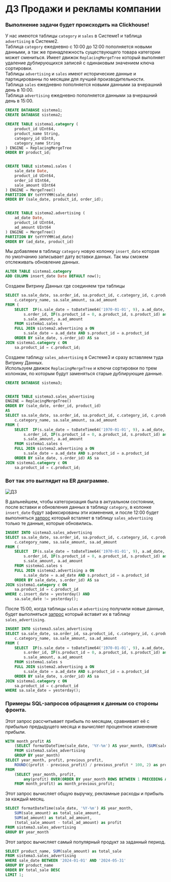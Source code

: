 # ДЗ Продажи и рекламы компании
### Выполнение задачи будет происходить на Clickhouse!
У нас имеются таблицы `category` и `sales` в Системе1 и таблица `advertising` в Системе2.  
Таблица `category` ежедневно с 10:00 до 12:00 пополняется новыми данными, а так же принадлежность существующего товара категории может смениться. Имеет движок `ReplacingMergeTree` который выполняет удаление дублирующихся записей с одинаковым значением ключа сортировки.  
Таблицы `advertising` и `sales` имеют исторические данные и партицированны по месяцам для лучшей производительности.  
Таблица `sales` ежедневно пополняется новыми данными за вчерашний день в 10:00.  
Таблица `advertising` ежедневно пополняется данными за вчерашний день в 15:00.  

```sql
CREATE DATABASE sistema1;
CREATE DATABASE sistema2;

CREATE TABLE sistema1.category (
    product_id UInt64,
    product_name String,
    category_id UInt8,
    category_name String
) ENGINE = ReplacingMergeTree
ORDER BY product_id;


CREATE TABLE sistema1.sales (
    sale_date Date,
    product_id UInt64,
    order_id UInt64,
    sale_amount UInt64
) ENGINE = MergeTree()
PARTITION BY toYYYYMM(sale_date)
ORDER BY (sale_date, product_id, order_id);


CREATE TABLE sistema2.advertising (
    ad_date Date,
    product_id UInt64,
    ad_amount UInt64
) ENGINE = MergeTree()
PARTITION BY toYYYYMM(ad_date)
ORDER BY (ad_date, product_id)
```

Мы добавляем в таблицу `category` новую колонку `insert_date` которая по умолчанию записывает дату вставки данных. Так мы сможем отслеживать обновление данных. 

```sql
ALTER TABLE sistema1.category 
ADD COLUMN insert_date Date DEFAULT now();
```
Создаем Витрину Данных где соединяем три таблицы

```sql
SELECT sa.sale_date, sa.order_id, sa.product_id, c.category_id, c.product_name,
	c.category_name, sa.sale_amount, sa.ad_amount
FROM (
	SELECT  IF(s.sale_date = toDateTime64('1970-01-01', 9), a.ad_date, s.sale_date) AS sale_date, 
		s.order_id, IF(s.product_id = 0, a.product_id, s.product_id) as product_id,
		s.sale_amount, a.ad_amount
	FROM sistema1.sales s 
	FULL JOIN sistema2.advertising a ON
		s.sale_date = a.ad_date AND s.product_id = a.product_id
	ORDER BY sale_date, s.order_id) AS sa
JOIN sistema1.category c ON
	sa.product_id = c.product_id;
```

Создаем таблицу `sales_advertising` в Системе3 и сразу вставляем туда Витрину Данных.  
Используем движок `ReplacingMergeTree` и ключи сортировки по трем колонкам, по которым будут заменяться старые дублирующие данные.

```sql
CREATE DATABASE sistema3;


CREATE TABLE sistema3.sales_advertising
ENGINE = ReplacingMergeTree()
ORDER BY (sale_date, order_id, product_id)
AS
SELECT sa.sale_date, sa.order_id, sa.product_id, c.category_id, c.product_name,
	c.category_name, sa.sale_amount, sa.ad_amount
FROM (
	SELECT  IF(s.sale_date = toDateTime64('1970-01-01', 9), a.ad_date, s.sale_date) AS sale_date, 
		s.order_id, IF(s.product_id = 0, a.product_id, s.product_id) as product_id,
		s.sale_amount, a.ad_amount
	FROM sistema1.sales s 
	FULL JOIN sistema2.advertising a ON
		s.sale_date = a.ad_date AND s.product_id = a.product_id
	ORDER BY sale_date, s.order_id) AS sa
JOIN sistema1.category c ON
	sa.product_id = c.product_id;
```

### Вот так это выглядит на ER диаграмме.

![ДЗ](https://github.com/user-attachments/assets/34381449-c52e-48eb-9a28-bffd77f6ae5f)

В дальнейшем, чтобы категоризация была в актуальном состоянии, после вставки и обновления данных в таблицу `category`, в колонке `insert_date` будут зафиксированы эти изменения, и после 12:00 будет выполняться [запрос](https://github.com/ATAGAEV95/Sales_Advertising/blob/main/category_update.py) который всталяет в таблицу `sales_advertising` только те данные, которые обновились. 

```sql
INSERT INTO sistema3.sales_advertising
SELECT sa.sale_date, sa.order_id, sa.product_id, c.category_id, c.product_name,
	c.category_name, sa.sale_amount, sa.ad_amount
FROM (
	SELECT  IF(s.sale_date = toDateTime64('1970-01-01', 9), a.ad_date, s.sale_date) AS sale_date, 
		s.order_id, IF(s.product_id = 0, a.product_id, s.product_id) as product_id,
		s.sale_amount, a.ad_amount
	FROM sistema1.sales s 
	FULL JOIN sistema2.advertising a ON
		s.sale_date = a.ad_date AND s.product_id = a.product_id
	ORDER BY sale_date, s.order_id) AS sa
JOIN sistema1.category c ON
	sa.product_id = c.product_id
WHERE c.insert_date = yesterday() AND 
	sa.sale_date != yesterday();
```

После 15:00, когда таблицы `sales` и `advertising` получили новые данные, будет выполняться [запрос](https://github.com/ATAGAEV95/Sales_Advertising/blob/main/insert_sales_advertising.py) который вставит их в таблицу `sales_advertising`.

```sql
INSERT INTO sistema3.sales_advertising
SELECT sa.sale_date, sa.order_id, sa.product_id, c.category_id, c.product_name,
	c.category_name, sa.sale_amount, sa.ad_amount
FROM (
	SELECT  IF(s.sale_date = toDateTime64('1970-01-01', 9), a.ad_date, s.sale_date) AS sale_date, 
		s.order_id, IF(s.product_id = 0, a.product_id, s.product_id) as product_id,
		s.sale_amount, a.ad_amount
	FROM sistema1.sales s 
	FULL JOIN sistema2.advertising a ON
		s.sale_date = a.ad_date AND s.product_id = a.product_id
	ORDER BY sale_date, s.order_id) AS sa
JOIN sistema1.category c ON
	sa.product_id = c.product_id
WHERE sa.sale_date = yesterday();
```

### Примеры SQL-запросов обращения к данным со стороны фронта.

Этот запрос рассчитывает прибыль по месяцам, сравнивает её с прибылью предыдущего месяца и вычисляет процентное изменение прибыли.

```sql
WITH month_profit AS
	(SELECT formatDateTime(sale_date, '%Y-%m') AS year_month, (SUM(sale_amount) - SUM(ad_amount)) as profit
	FROM sistema3.sales_advertising
	GROUP BY year_month)
SELECT year_month, profit, previous_profit,
	ROUND((profit - previous_profit) / previous_profit * 100, 2) as profit_percent
FROM
	(SELECT year_month, profit,
		any(profit) OVER(ORDER BY year_month ROWS BETWEEN 1 PRECEDING AND 1 PRECEDING) AS previous_profit
	FROM month_profit) as month_previous_profit;
```

Этот запрос вычисляет общую выручку, рекламные расходы и прибыль за каждый месяц.

```sql
SELECT formatDateTime(sale_date, '%Y-%m') AS year_month, 
	SUM(sale_amount) as total_sale_amount,
	SUM(ad_amount) as total_ad_amount, 
	(total_sale_amount - total_ad_amount) as profit
FROM sistema3.sales_advertising
GROUP BY year_month
```

Этот запрос вычисляет самый популярный продукт за заданный период.

```sql
SELECT product_name, SUM(sale_amount) as total_sale
FROM sistema3.sales_advertising
WHERE sale_date BETWEEN '2024-01-01' AND '2024-05-31'
GROUP BY product_name
ORDER BY total_sale DESC
LIMIT 1;
```
